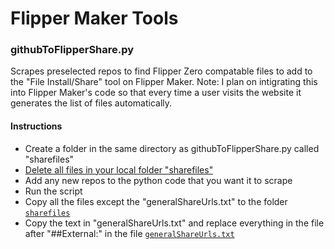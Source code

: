 # Flipper Maker Tools

### githubToFlipperShare.py
Scrapes preselected repos to find Flipper Zero compatable files to add to the "File Install/Share" tool on Flipper Maker.
Note: I plan on intigrating this into Flipper Maker's code so that every time a user visits the website it generates the list of files automatically.
#### Instructions 
* Create a folder in the same directory as githubToFlipperShare.py called "sharefiles"
* <ins>Delete all files in your local folder "sharefiles"</ins>
* Add any new repos to the python code that you want it to scrape
* Run the script
* Copy all the files except the "generalShareUrls.txt" to the folder [`sharefiles`](https://github.com/FlipperMaker/flippermaker.github.io/tree/main/sharefiles)
* Copy the text in "generalShareUrls.txt" and replace everything in the file after "##External:" in the file [`generalShareUrls.txt`](https://github.com/FlipperMaker/flippermaker.github.io/blob/main/generalShareUrls.txt)


